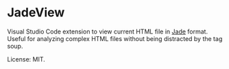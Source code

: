 # JadeView

Visual Studio Code extension to view current HTML file in
[Jade](http://jade-lang.com/) format. Useful for analyzing complex HTML files
without being distracted by the tag soup.

License: MIT.